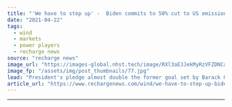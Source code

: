 ```yaml
---
title: "'We have to step up' -  Biden commits to 50% cut to US emissions by end of decade"
date: "2021-04-22"
tags: 
  - wind
  - markets
  - power players
  - recharge news
source: "recharge news"
image_url: "https://images-global.nhst.tech/image/RXl3aEJJekMyRzVFZDNCaXp4cGNNc01ZMjVjaXdZcmhETSt6L0s3dm1qdz0=/nhst/binary/c1410106d79e71de72779ab80ff14634"
image_fp: "/assets/img/post_thumbnails/77.jpg"
lead: "President's pledge almost double the former goal set by Barack Obama in 2015 as part of the Paris Agreement"
article_url: "https://www.rechargenews.com/wind/we-have-to-step-up-biden-commits-to-50-cut-to-us-emissions-by-end-of-decade/2-1-1000063"
---
```


---
